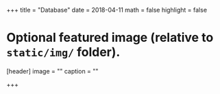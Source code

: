 +++
title = "Database"
date = 2018-04-11
math = false
highlight = false

# Optional featured image (relative to `static/img/` folder).
[header]
image = ""
caption = ""

+++

